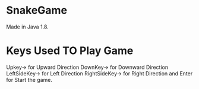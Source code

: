 # SnakeGame
Made in Java 1.8. 
# Keys Used TO Play Game
Upkey-> for Upward Direction
DownKey-> for Downward Direction
LeftSideKey-> for Left Direction
RightSideKey-> for Right Direction
and Enter for Start the game.
